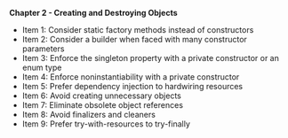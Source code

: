 **Chapter 2 - Creating and Destroying Objects**
* Item 1: Consider static factory methods instead of constructors
* Item 2: Consider a builder when faced with many constructor
          parameters
* Item 3: Enforce the singleton property with a private
          constructor or an enum type
* Item 4: Enforce noninstantiability with a private constructor    
* Item 5: Prefer dependency injection to hardwiring resources   
* Item 6: Avoid creating unnecessary objects
* Item 7: Eliminate obsolete object references
* Item 8: Avoid finalizers and cleaners
* Item 9: Prefer try-with-resources to try-finally         
